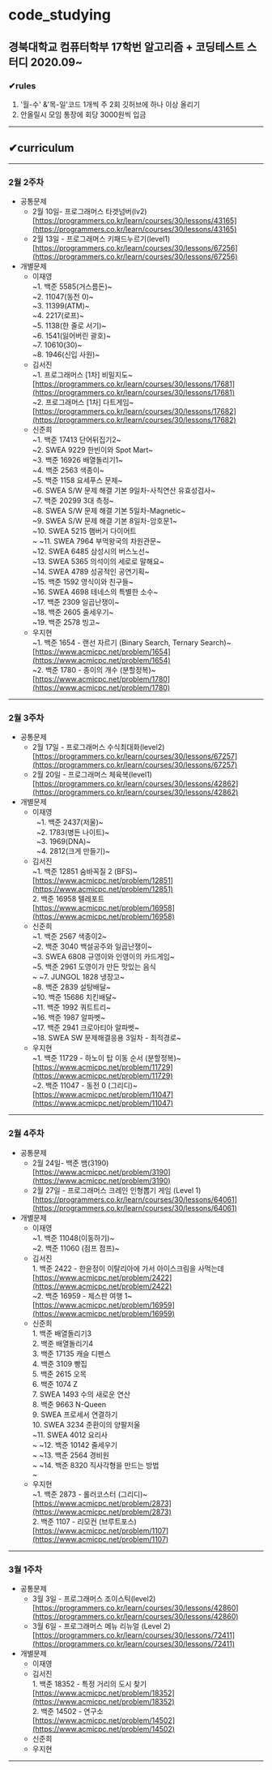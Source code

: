 # code_studying
## 경북대학교 컴퓨터학부 17학번 알고리즘 + 코딩테스트 스터디 2020.09~
### ✔rules
  1. '월-수' &'목-일'코드 1개씩 주 2회 깃허브에 하나 이상 올리기
  2. 안올릴시 모임 통장에 회당 3000원씩 입금
---
## ✔curriculum

---

### 2월 2주차

- 공통문제
    - 2월 10일- 프로그래머스 타겟넘버(lv2)  [https://programmers.co.kr/learn/courses/30/lessons/43165](https://programmers.co.kr/learn/courses/30/lessons/43165)
    - 2월 13일 - 프로그래머스 키패드누르기(level1)  [https://programmers.co.kr/learn/courses/30/lessons/67256](https://programmers.co.kr/learn/courses/30/lessons/67256)
- 개별문제
    - 이재영<br>
      ~1. 백준 5585(거스름돈)~<br>
      ~2. 11047(동전 0)~<br>
      ~3. 11399(ATM)~<br>
      ~4. 2217(로프)~<br>
      ~5. 1138(한 줄로 서기)~<br>
      ~6. 1541(잃어버린 괄호)~<br>
      ~7. 10610(30)~<br>
      ~8. 1946(신입 사원)~<br>
    - 김서진   
      ~1\. 프로그래머스 [1차] 비밀지도~      
      [https://programmers.co.kr/learn/courses/30/lessons/17681](https://programmers.co.kr/learn/courses/30/lessons/17681)   
      ~2\. 프로그래머스 [1차] 다트게임~   
      [https://programmers.co.kr/learn/courses/30/lessons/17682](https://programmers.co.kr/learn/courses/30/lessons/17682)
    - 신준희<br>
      ~1. 백준 17413 단어뒤집기2~<br>
      ~2. SWEA 9229 한빈이와 Spot Mart~<br>
      ~3. 백준 16926 배열돌리기1~<br>
      ~4. 백준 2563 색종이~<br>
      ~5. 백준 1158 요세푸스 문제~<br>
      ~6. SWEA S/W 문제 해결 기본 9일차-사칙연산 유효성검사~<br>
      ~7. 백준 20299 3대 측정~<br>
      ~8. SWEA S/W 문제 해결 기본 5일차-Magnetic~<br>
      ~9. SWEA S/W 문제 해결 기본 8일차-암호문1~<br>
      ~10. SWEA 5215 햄버거 다이어트<br>~
      ~11. SWEA 7964 부먹왕국의 차원관문~<br>
      ~12. SWEA 6485 삼성시의 버스노선~<br>
      ~13. SWEA 5365 의석이의 세로로 말해요~<br>
      ~14. SWEA 4789 성공적인 공연기획~<br>
      ~15. 백준 1592 영식이와 친구들~<br>
      ~16. SWEA 4698 테네스의 특별한 소수~<br>
      ~17. 백준 2309 일곱난쟁이~<br>
      ~18. 백준 2605 줄세우기~<br>
      ~19. 백준 2578 빙고~<br>
    - 우지현   
      ~1\. 백준 1654 - 랜선 자르기 (Binary Search, Ternary Search)~   
      [https://www.acmicpc.net/problem/1654](https://www.acmicpc.net/problem/1654)   
      ~2\. 백준 1780 - 종이의 개수 (분할정복)~  
      [https://www.acmicpc.net/problem/1780](https://www.acmicpc.net/problem/1780)

---

### 2월 3주차

- 공통문제
    - 2월 17일 - 프로그래머스 수식최대화(level2)   [https://programmers.co.kr/learn/courses/30/lessons/67257](https://programmers.co.kr/learn/courses/30/lessons/67257)
    - 2월 20일 - 프로그래머스 체육복(level1)   [https://programmers.co.kr/learn/courses/30/lessons/42862](https://programmers.co.kr/learn/courses/30/lessons/42862)
- 개별문제<br>
    - 이재영<br>
&nbsp; ~1. 백준 2437(저울)~<br>
&nbsp; ~2. 1783(병든 나이트)~<br>
&nbsp; ~3. 1969(DNA)~      
&nbsp; ~4. 2812(크게 만들기)~<br>
    - 김서진   
      ~1\. 백준 12851 숨바꼭질 2 (BFS)~   
      [https://www.acmicpc.net/problem/12851](https://www.acmicpc.net/problem/12851)     
      2\. 백준 16958 텔레포트   
      [https://www.acmicpc.net/problem/16958](https://www.acmicpc.net/problem/16958)   
    - 신준희<br>
      ~1. 백준 2567 색종이2~<br>
      ~2. 백준 3040 백설공주와 일곱난쟁이~<br>
      ~3. SWEA 6808 규영이와 인영이의 카드게임~<br>
      ~5. 백준 2961 도영이가 만든 맛있는 음식<br>~
      ~7. JUNGOL 1828 냉장고~<br>
      ~8. 백준 2839 설탕배달~<br>
      ~10. 백준 15686 치킨배달~<br>
      ~11. 백준 1992 쿼트트리~<br>
      ~16. 백준 1987 알파벳~<br>
      ~17. 백준 2941 크로아티아 알파벳~<br>
      ~18. SWEA SW 문제해결응용 3일차 - 최적경로~<br>
    - 우지현   
      ~1\. 백준 11729 - 하노이 탑 이동 순서 (분할정복)~   
      [https://www.acmicpc.net/problem/11729](https://www.acmicpc.net/problem/11729)   
      ~2\. 백준 11047 - 동전 0 (그리디)~  
      [https://www.acmicpc.net/problem/11047](https://www.acmicpc.net/problem/11047)
    
---

### 2월 4주차

- 공통문제
    - 2월 24일- 백준 뱀(3190)   
    [https://www.acmicpc.net/problem/3190](https://www.acmicpc.net/problem/3190)
    - 2월 27일 - 프로그래머스 크레인 인형뽑기 게임 (Level 1)  [https://programmers.co.kr/learn/courses/30/lessons/64061](https://programmers.co.kr/learn/courses/30/lessons/64061)
- 개별문제
    - 이재영<br>
    ~1\. 백준 11048(이동하기)~<br>
    ~2\. 백준 11060 (점프 점프)~<br>
    - 김서진   
    1\. 백준 2422 - 한윤정이 이탈리아에 가서 아이스크림을 사먹는데   
    [https://www.acmicpc.net/problem/2422](https://www.acmicpc.net/problem/2422)   
    ~2\. 백준 16959 - 체스판 여행 1~   
    [https://www.acmicpc.net/problem/16959](https://www.acmicpc.net/problem/16959)   
    - 신준희<br>
    1\. 백준 배열돌리기3<br>
    2\. 백준 배열돌리기4<br>
    3\. 백준 17135 캐슬 디펜스<br>
    4\. 백준 3109 빵집<br>
    5\. 백준 2615 오목<br>
    6\. 백준 1074 Z<br>
    7\. SWEA 1493 수의 새로운 연산<br>
    8\. 백준 9663 N-Queen<br>
    9\. SWEA 프로세서 연결하기<br>
    10\. SWEA 3234 준환이의 양팔저울<br>
    ~11\. SWEA 4012 요리사<br>~
    ~12\. 백준 10142 줄세우기<br>~
    ~13\. 백준 2564 경비원<br>~
    ~14\. 백준 8320 직사각형을 만드는 방법<br>~
    - 우지현   
      ~1\. 백준 2873 - 롤러코스터 (그리디)~   
      [https://www.acmicpc.net/problem/2873](https://www.acmicpc.net/problem/2873)   
      2\. 백준 1107 - 리모컨 (브루트포스)  
      [https://www.acmicpc.net/problem/1107](https://www.acmicpc.net/problem/1107)
      
---

### 3월 1주차

- 공통문제
    - 3월 3일 - 프로그래머스 조이스틱(level2)  [https://programmers.co.kr/learn/courses/30/lessons/42860](https://programmers.co.kr/learn/courses/30/lessons/42860)
    - 3월 6일 - 프로그래머스 메뉴 리뉴얼 (Level 2) [https://programmers.co.kr/learn/courses/30/lessons/72411](https://programmers.co.kr/learn/courses/30/lessons/72411)
- 개별문제
    - 이재영
    - 김서진   
    1\. 백준 18352 - 특정 거리의 도시 찾기   
    [https://www.acmicpc.net/problem/18352](https://www.acmicpc.net/problem/18352)   
    2\. 백준 14502 - 연구소   
    [https://www.acmicpc.net/problem/14502](https://www.acmicpc.net/problem/14502)   
    - 신준희
    - 우지현

---
